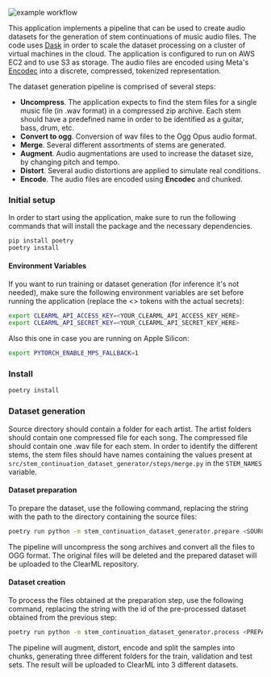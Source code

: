 ![example workflow](https://github.com/energydrink9/stem_continuation_dataset_generator/actions/workflows/python-app.yml/badge.svg)


This application implements a pipeline that can be used to create audio datasets for the generation of stem continuations of music audio files. The code uses [Dask](https://www.dask.org/) in order to scale the dataset processing on a cluster of virtual machines in the cloud. The application is configured to run on AWS EC2 and to use S3 as storage. The audio files are encoded using Meta's [Encodec](https://github.com/facebookresearch/encodec) into a discrete, compressed, tokenized representation.

The dataset generation pipeline is comprised of several steps:
- **Uncompress**. The application expects to find the stem files for a single music file (in .wav format) in a compressed zip archive. Each stem should have a predefined name in order to be identified as a guitar, bass, drum, etc.
- **Convert to ogg**. Conversion of wav files to the Ogg Opus audio format.
- **Merge**. Several different assortments of stems are generated.
- **Augment**. Audio augmentations are used to increase the dataset size, by changing pitch and tempo.
- **Distort**. Several audio distortions are applied to simulate real conditions.
- **Encode**. The audio files are encoded using **Encodec** and chunked.

### Initial setup

In order to start using the application, make sure to run the following commands that will install the package and the necessary dependencies.

```
pip install poetry
poetry install
```

#### Environment Variables

If you want to run training or dataset generation (for inference it's not needed), make sure the following environment variables are set before running the application (replace the <> tokens with the actual secrets):

```sh
export CLEARML_API_ACCESS_KEY=<YOUR_CLEARML_API_ACCESS_KEY_HERE>
export CLEARML_API_SECRET_KEY=<YOUR_CLEARML_API_SECRET_KEY_HERE>
```

Also this one in case you are running on Apple Silicon:
```sh
export PYTORCH_ENABLE_MPS_FALLBACK=1
```

### Install

```sh
poetry install
```


### Dataset generation

Source directory should contain a folder for each artist. The artist folders should contain one compressed file for each song. The compressed file should contain one .wav file for each stem. In order to identify the different stems, the stem files should have names containing the values present at `src/stem_continuation_dataset_generator/steps/merge.py` in the `STEM_NAMES` variable.

#### Dataset preparation

To prepare the dataset, use the following command, replacing the string <SOURCE-DIRECTORY> with the path to the directory containing the source files:

```sh
poetry run python -m stem_continuation_dataset_generator.prepare <SOURCE-DIRECTORY>
```

The pipeline will uncompress the song archives and convert all the files to OGG format. The original files will be deleted and the prepared dataset will be uploaded to the ClearML repository.

#### Dataset creation

To process the files obtained at the preparation step, use the following command, replacing the string <PREPARED-DATASET-ID> with the id of the pre-processed dataset obtained from the previous step:

```sh
poetry run python -m stem_continuation_dataset_generator.process <PREPARED-DATASET-ID>
```

The pipeline will augment, distort, encode and split the samples into chunks, generating three different folders for the train, validation and test sets. The result will be uploaded to ClearML into 3 different datasets.
